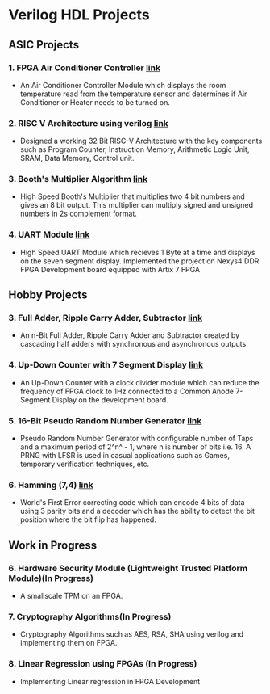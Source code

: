
# Verilog HDL Projects

## ASIC Projects

### 1. FPGA Air Conditioner Controller [ link ](https://github.com/shreegw/FPGA-Thermostat-Controller)
- An Air Conditioner Controller Module which displays the room temperature read from the temperature sensor and determines if Air Conditioner or Heater needs to be turned on.  

### 2. RISC V Architecture using verilog [ link ](https://github.com/shreegw/RISC-V-Projects) 
- Designed a working 32 Bit RISC-V Architecture with the key components such as Program Counter, Instruction Memory, Arithmetic Logic Unit, SRAM, Data Memory, Control unit.

### 3. Booth's Multiplier Algorithm [link](https://github.com/shreegw/Verilog-and-Projects/tree/main/5.%20Booth's%20Multiplier)
- High Speed Booth's Multiplier that multiplies two 4 bit numbers and gives an 8 bit output. This multiplier can multiply signed and unsigned numbers in 2s complement format. 

### 4. UART Module [link](https://github.com/shreegw/Verilog-Projects/tree/main/7.%20UART%20Module)
- High Speed UART Module which recieves 1 Byte at a time and displays on the seven segment display. Implemented the project on Nexys4 DDR FPGA Development board equipped with Artix 7 FPGA 

## Hobby Projects

### 3. Full Adder, Ripple Carry Adder, Subtractor [ link ](https://github.com/shreegw/Verilog-Projects/tree/main/1.%20Adder%2C%20RCA%2C%20Subtractor)
- An n-Bit Full Adder, Ripple Carry Adder and Subtractor created by cascading half adders with synchronous and asynchronous outputs.  

### 4. Up-Down Counter with 7 Segment Display [ link ](https://github.com/shreegw/Verilog-and-Projects/tree/main/2.%20Up-Down%20Counter%20)
- An Up-Down Counter with a clock divider module which can reduce the frequency of FPGA clock to 1Hz connected to a Common Anode 7-Segment Display on the development board.
 
### 5. 16-Bit Pseudo Random Number Generator [ link ](https://github.com/shreegw/Verilog-and-Projects/tree/main/3.%2016%20Bit%20LFSR%20PRNG)
- Pseudo Random Number Generator with configurable number of Taps and a maximum period of 2^n^ - 1, where n is number of bits i.e. 16. A PRNG with LFSR is used in casual applications such as Games, temporary verification techniques, etc.

### 6. Hamming (7,4) [ link ](https://github.com/shreegw/Verilog-and-Projects/tree/main/4.%20Hamming%20(7%2C4))
- World's First Error correcting code which can encode 4 bits of data using 3 parity bits and a decoder which has the ability to detect the bit position where the bit flip has happened.  

## Work in Progress 
### 6. Hardware Security Module (Lightweight Trusted Platform Module)(In Progress)
- A smallscale TPM on an FPGA. 

### 7. Cryptography Algorithms(In Progress)
- Cryptography Algorithms such as AES, RSA, SHA using verilog and implementing them on FPGA. 

### 8. Linear Regression using FPGAs (In Progress)
- Implementing Linear regression in FPGA Development 
